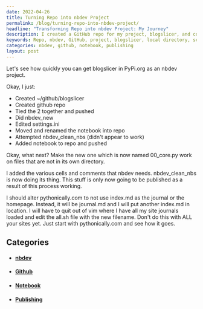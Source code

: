 ```yaml
---
date: 2022-04-26
title: Turning Repo into nbdev Project
permalink: /blog/turning-repo-into-nbdev-project/
headline: "Transforming Repo into nbdev Project: My Journey"
description: I created a GitHub repo for my project, blogslicer, and connected it to my local directory. After editing the settings.ini file, I moved and renamed the notebook into the repo, added the necessary cells and comments for nbdev, and attempted to publish the project. Finally, I altered pythonically.com to not use index.md as the journal. Read my blog post to learn how I did it!
keywords: Repo, nbdev, GitHub, project, blogslicer, local directory, settings.ini, notebook, cells, comments, publishing, pythonically.com, journal
categories: nbdev, github, notebook, publishing
layout: post
---
```


Let's see how quickly you can get blogslicer in PyPi.org as an nbdev project.

Okay, I just:

- Created ~/github/blogslicer
- Created github repo
- Tied the 2 together and pushed
- Did nbdev_new
- Edited settings.ini
- Moved and renamed the notebook into repo
- Attempted nbdev_clean_nbs (didn't appear to work)
- Added notebook to repo and pushed

Okay, what next? Make the new one which is now named 00_core.py work on files
that are not in its own directory.

I added the various cells and comments that nbdev needs. nbdev_clean_nbs is now
doing its thing. This stuff is only now going to be published as a result of
this process working.

I should alter pythonically.com to not use index.md as the journal or the
homepage. Instead, it will be journal.md and I will put another index.md in
location. I will have to quit out of vim where I have all my site journals
loaded and edit the all.sh file with the new filename. Don't do this with ALL
your sites yet. Just start with pythonically.com and see how it goes.


## Categories

<ul>
<li><h4><a href='/nbdev/'>nbdev</a></h4></li>
<li><h4><a href='/github/'>Github</a></h4></li>
<li><h4><a href='/notebook/'>Notebook</a></h4></li>
<li><h4><a href='/publishing/'>Publishing</a></h4></li></ul>